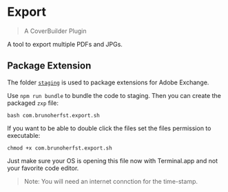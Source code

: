 # Export

> A CoverBuilder Plugin

A tool to export multiple PDFs and JPGs.


## Package Extension

The folder [`staging`](./staging) is used to package extensions for Adobe Exchange.

Use `npm run bundle` to bundle the code to staging. Then you can create the packaged `zxp` file:

	bash com.brunoherfst.export.sh

If you want to be able to double click the files set the files permission to executable:

    chmod +x com.brunoherfst.export.sh

Just make sure your OS is opening this file now with Terminal.app and not your favorite code editor.

> Note: You will need an internet connction for the time-stamp.
